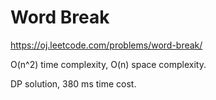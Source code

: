 Word Break
==========

https://oj.leetcode.com/problems/word-break/

O(n^2) time complexity, O(n) space complexity.

DP solution, 380 ms time cost.